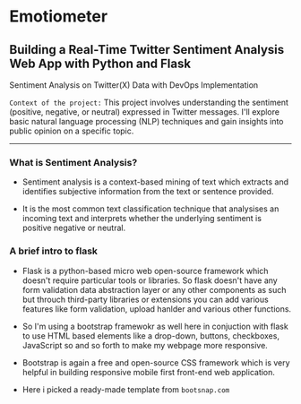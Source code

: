 # Emotiometer 
## Building a Real-Time Twitter Sentiment Analysis Web App with Python and Flask


Sentiment Analysis on Twitter(X) Data with DevOps Implementation

`Context of the project:`
This project involves understanding the sentiment (positive, negative, or neutral) expressed in Twitter messages. I'll explore basic natural language processing (NLP) techniques and gain insights into public opinion on a specific topic.

---

### What is Sentiment Analysis?

- Sentiment analysis is a context-based mining of text which extracts and identifies subjective information from the text or sentence provided.

- It is the most common text classification technique that analysises an incoming text and interprets whether the underlying sentiment is positive negative or neutral.

### A brief intro to flask

- Flask is a python-based micro web open-source framework which doesn't require particular tools or libraries. So flask doesn't have any form validation data abstraction layer or any other components as such but throuch third-party libraries or extensions you can add various features like form validation, upload hanlder and various other functions.

- So I'm using a bootstrap framewokr as well here in conjuction with flask to use HTML based elements like a drop-down, buttons, checkboxes, JavaScript so and so forth to make my webpage more responsive.
- Bootstrap is again a free and open-source CSS framework which is very helpful in building responsive mobile first front-end web application.

- Here i picked a ready-made template from `bootsnap.com`

